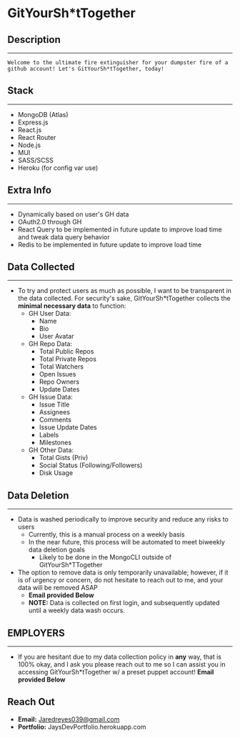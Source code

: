 # GitYourSh*tTogether

## Description
---
    Welcome to the ultimate fire extinguisher for your dumpster fire of a github account! Let's GitYourSh*tTogether, today!

## Stack
---
- MongoDB (Atlas)
- Express.js
- React.js
- React Router
- Node.js
- MUI
- SASS/SCSS
- Heroku (for config var use)

## Extra Info
---
- Dynamically based on user's GH data
- OAuth2.0 through GH
- React Query to be implemented in future update to improve load time and tweak data query behavior
- Redis to be implemented in future update to improve load time

## Data Collected
---
- To try and protect users as much as possible, I want to be transparent in the data collected. For security's sake, GitYourSh*tTogether collects the **minimal necessary data** to function:
    - GH User Data:
        - Name
        - Bio
        - User Avatar
    - GH Repo Data:
        - Total Public Repos
        - Total Private Repos
        - Total Watchers
        - Open Issues
        - Repo Owners
        - Update Dates
    - GH Issue Data:
        - Issue Title
        - Assignees
        - Comments
        - Issue Update Dates
        - Labels
        - Milestones
    - GH Other Data:
        - Total Gists (Priv)
        - Social Status (Following/Followers)
        - Disk Usage

## Data Deletion
---
- Data is washed periodically to improve security and reduce any risks to users
    - Currently, this is a manual process on a weekly basis
    - In the near future, this process will be automated to meet biweekly data deletion goals
        - Likely to be done in the MongoCLI outside of GitYourSh*TTogether
- The option to remove data is only temporarily unavailable; however, if it is of urgency or concern, do not hesitate to reach out to me, and your data will be removed ASAP
    - **Email provided Below**
    - **NOTE:** Data is collected on first login, and subsequently updated until a weekly data wash occurs.

## **EMPLOYERS**
---
- If you are hesitant due to my data collection policy in **any** way, that is 100% okay, and I ask you please reach out to me so I can assist you in accessing GitYourSh*tTogether w/ a preset puppet account! **Email provided Below**


## Reach Out
- **Email:** Jaredreyes039@gmail.com
- **Portfolio:** JaysDevPortfolio.herokuapp.com
